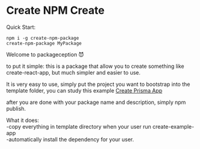 # Create NPM Create

Quick Start:

```
npm i -g create-npm-package
create-npm-package MyPackage
```

Welcome to packageception 😈

to put it simple: this is a package that allow you to create something like create-react-app, but much simpler and easier to use.

It is very easy to use, simply put the project you want to bootstrap into the template folder, you can study this example [Create Prisma App](https://github.com/tylim88/create-prisma-app)

after you are done with your package name and description, simply npm publish.

What it does:  
-copy everything in template directory when your user run create-example-app <project-name>  
-automatically install the dependency for your user.
